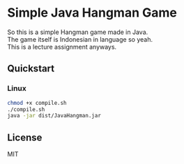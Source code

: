 # Simple Java Hangman Game

So this is a simple Hangman game made in Java.  
The game itself is Indonesian in language so yeah.  
This is a lecture assignment anyways.

## Quickstart

### Linux

```bash
chmod +x compile.sh
./compile.sh
java -jar dist/JavaHangman.jar
```

## License

MIT
